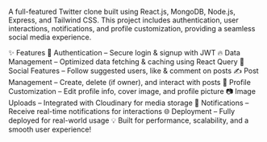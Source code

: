 A full-featured Twitter clone built using React.js, MongoDB, Node.js, Express, and Tailwind CSS. This project includes authentication, user interactions, notifications, and profile customization, providing a seamless social media experience.

✨ Features
🔐 Authentication – Secure login & signup with JWT
🔥 Data Management – Optimized data fetching & caching using React Query
👥 Social Features – Follow suggested users, like & comment on posts
✍️ Post Management – Create, delete (if owner), and interact with posts
📝 Profile Customization – Edit profile info, cover image, and profile picture
📷 Image Uploads – Integrated with Cloudinary for media storage
🔔 Notifications – Receive real-time notifications for interactions
🌐 Deployment – Fully deployed for real-world usage
💡 Built for performance, scalability, and a smooth user experience!
